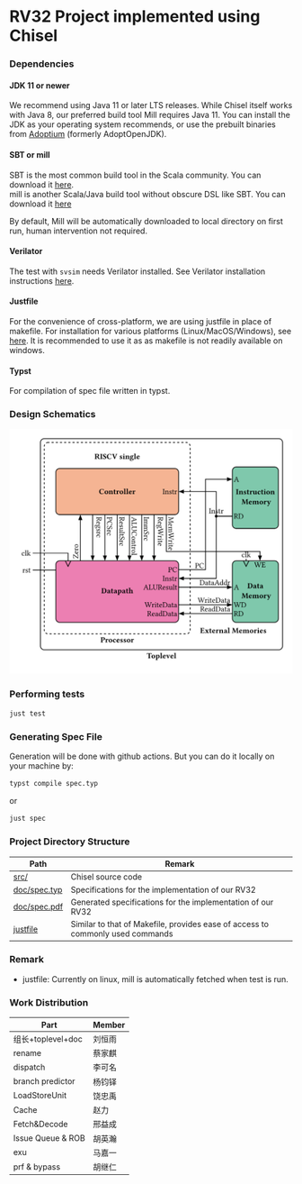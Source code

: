RV32 Project implemented using Chisel
=======================

### Dependencies
#### JDK 11 or newer

We recommend using Java 11 or later LTS releases. While Chisel itself works with Java 8, our preferred build tool Mill requires Java 11. You can install the JDK as your operating system recommends, or use the prebuilt binaries from [Adoptium](https://adoptium.net/) (formerly AdoptOpenJDK).

#### SBT or mill

SBT is the most common build tool in the Scala community. You can download it [here](https://www.scala-sbt.org/download.html).  
mill is another Scala/Java build tool without obscure DSL like SBT. You can download it [here](https://github.com/com-lihaoyi/mill/releases)

By default, Mill will be automatically downloaded to local directory on first run, human intervention not required.

#### Verilator

The test with `svsim` needs Verilator installed.
See Verilator installation instructions [here](https://verilator.org/guide/latest/install.html).

#### Justfile

For the convenience of cross-platform, we are using justfile in place of makefile. For installation for various platforms (Linux/MacOS/Windows), see [here](https://github.com/casey/just). It is recommended to use it as as makefile is not readily available on windows.

#### Typst

For compilation of spec file written in typst.

### Design Schematics
![schem](./doc/diagram.svg)

### Performing tests
```sh
just test
```

### Generating Spec File
Generation will be done with github actions. But you can do it locally on your machine by:
```sh
typst compile spec.typ
```
or
```sh
just spec
```

### Project Directory Structure
| Path | Remark |
|------|--------|
| [src/](./src)   |   Chisel source code |
| [doc/spec.typ](./doc/spec.typ)   |    Specifications for the implementation of our RV32   |
| [doc/spec.pdf](./doc/spec.pdf)   |    Generated specifications for the implementation of our RV32   |
| [justfile](./justfile) | Similar to that of Makefile, provides ease of access to commonly used commands |

### Remark
+ justfile: Currently on linux, mill is automatically fetched when test is run.

### Work Distribution

| Part | Member |
|------|--------|
|组长+toplevel+doc| 刘恒雨|
|rename|蔡家麒|
|dispatch|李可名|
|branch predictor|杨钧铎|
|LoadStoreUnit|饶忠禹|
|Cache|赵力|
|Fetch&Decode|邢益成|
|Issue Queue & ROB|胡英瀚|
|exu|马嘉一|
|prf & bypass|胡继仁|
